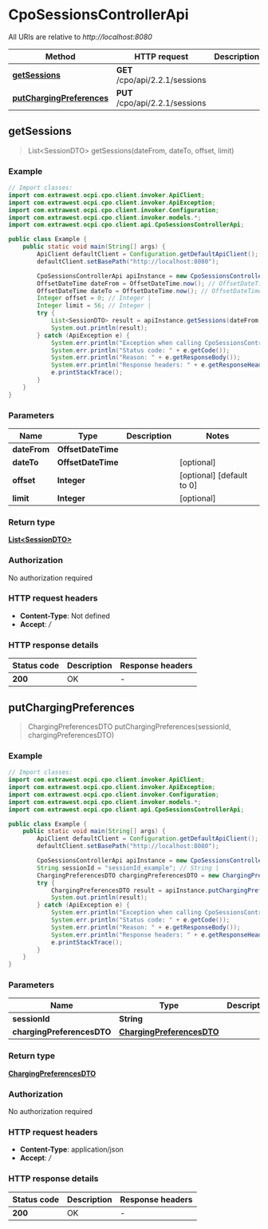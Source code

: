 # CpoSessionsControllerApi

All URIs are relative to *http://localhost:8080*

| Method | HTTP request | Description |
|------------- | ------------- | -------------|
| [**getSessions**](CpoSessionsControllerApi.md#getSessions) | **GET** /cpo/api/2.2.1/sessions |  |
| [**putChargingPreferences**](CpoSessionsControllerApi.md#putChargingPreferences) | **PUT** /cpo/api/2.2.1/sessions |  |



## getSessions

> List&lt;SessionDTO&gt; getSessions(dateFrom, dateTo, offset, limit)



### Example

```java
// Import classes:
import com.extrawest.ocpi.cpo.client.invoker.ApiClient;
import com.extrawest.ocpi.cpo.client.invoker.ApiException;
import com.extrawest.ocpi.cpo.client.invoker.Configuration;
import com.extrawest.ocpi.cpo.client.invoker.models.*;
import com.extrawest.ocpi.cpo.client.api.CpoSessionsControllerApi;

public class Example {
    public static void main(String[] args) {
        ApiClient defaultClient = Configuration.getDefaultApiClient();
        defaultClient.setBasePath("http://localhost:8080");

        CpoSessionsControllerApi apiInstance = new CpoSessionsControllerApi(defaultClient);
        OffsetDateTime dateFrom = OffsetDateTime.now(); // OffsetDateTime | 
        OffsetDateTime dateTo = OffsetDateTime.now(); // OffsetDateTime | 
        Integer offset = 0; // Integer | 
        Integer limit = 56; // Integer | 
        try {
            List<SessionDTO> result = apiInstance.getSessions(dateFrom, dateTo, offset, limit);
            System.out.println(result);
        } catch (ApiException e) {
            System.err.println("Exception when calling CpoSessionsControllerApi#getSessions");
            System.err.println("Status code: " + e.getCode());
            System.err.println("Reason: " + e.getResponseBody());
            System.err.println("Response headers: " + e.getResponseHeaders());
            e.printStackTrace();
        }
    }
}
```

### Parameters


| Name | Type | Description  | Notes |
|------------- | ------------- | ------------- | -------------|
| **dateFrom** | **OffsetDateTime**|  | |
| **dateTo** | **OffsetDateTime**|  | [optional] |
| **offset** | **Integer**|  | [optional] [default to 0] |
| **limit** | **Integer**|  | [optional] |

### Return type

[**List&lt;SessionDTO&gt;**](SessionDTO.md)

### Authorization

No authorization required

### HTTP request headers

- **Content-Type**: Not defined
- **Accept**: */*


### HTTP response details
| Status code | Description | Response headers |
|-------------|-------------|------------------|
| **200** | OK |  -  |


## putChargingPreferences

> ChargingPreferencesDTO putChargingPreferences(sessionId, chargingPreferencesDTO)



### Example

```java
// Import classes:
import com.extrawest.ocpi.cpo.client.invoker.ApiClient;
import com.extrawest.ocpi.cpo.client.invoker.ApiException;
import com.extrawest.ocpi.cpo.client.invoker.Configuration;
import com.extrawest.ocpi.cpo.client.invoker.models.*;
import com.extrawest.ocpi.cpo.client.api.CpoSessionsControllerApi;

public class Example {
    public static void main(String[] args) {
        ApiClient defaultClient = Configuration.getDefaultApiClient();
        defaultClient.setBasePath("http://localhost:8080");

        CpoSessionsControllerApi apiInstance = new CpoSessionsControllerApi(defaultClient);
        String sessionId = "sessionId_example"; // String | 
        ChargingPreferencesDTO chargingPreferencesDTO = new ChargingPreferencesDTO(); // ChargingPreferencesDTO | 
        try {
            ChargingPreferencesDTO result = apiInstance.putChargingPreferences(sessionId, chargingPreferencesDTO);
            System.out.println(result);
        } catch (ApiException e) {
            System.err.println("Exception when calling CpoSessionsControllerApi#putChargingPreferences");
            System.err.println("Status code: " + e.getCode());
            System.err.println("Reason: " + e.getResponseBody());
            System.err.println("Response headers: " + e.getResponseHeaders());
            e.printStackTrace();
        }
    }
}
```

### Parameters


| Name | Type | Description  | Notes |
|------------- | ------------- | ------------- | -------------|
| **sessionId** | **String**|  | |
| **chargingPreferencesDTO** | [**ChargingPreferencesDTO**](ChargingPreferencesDTO.md)|  | |

### Return type

[**ChargingPreferencesDTO**](ChargingPreferencesDTO.md)

### Authorization

No authorization required

### HTTP request headers

- **Content-Type**: application/json
- **Accept**: */*


### HTTP response details
| Status code | Description | Response headers |
|-------------|-------------|------------------|
| **200** | OK |  -  |

